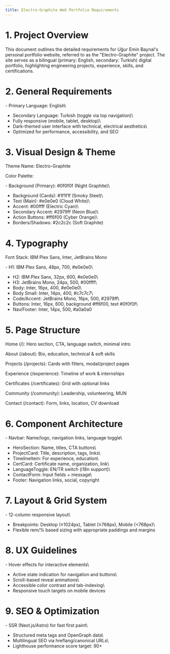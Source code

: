 ```yaml
---
title: Electro-Graphite Web Portfolio Requirements
---
```


# 1. Project Overview

This document outlines the detailed requirements for Uğur Emin Baynal's
personal portfolio website, referred to as the \"Electro-Graphite\"
project. The site serves as a bilingual (primary: English, secondary:
Turkish) digital portfolio, highlighting engineering projects,
experience, skills, and certifications.

# 2. General Requirements

\- Primary Language: English\
- Secondary Language: Turkish (toggle via top navigation)\
- Fully responsive (mobile, tablet, desktop)\
- Dark-themed user interface with technical, electrical aesthetics\
- Optimized for performance, accessibility, and SEO

# 3. Visual Design & Theme

Theme Name: Electro-Graphite

Color Palette:

\- Background (Primary): #0f0f0f (Night Graphite)\
- Background (Cards): #1f1f1f (Smoky Steel)\
- Text (Main): #e0e0e0 (Cloud White)\
- Accent: #00ffff (Electric Cyan)\
- Secondary Accent: #2979ff (Neon Blue)\
- Action Buttons: #ff6f00 (Cyber Orange)\
- Borders/Shadows: #2c2c2c (Soft Graphite)

# 4. Typography

Font Stack: IBM Plex Sans, Inter, JetBrains Mono

\- H1: IBM Plex Sans, 48px, 700, #e0e0e0\
- H2: IBM Plex Sans, 32px, 600, #e0e0e0\
- H3: JetBrains Mono, 24px, 500, #00ffff\
- Body: Inter, 16px, 400, #e0e0e0\
- Body Small: Inter, 14px, 400, #c7c7c7\
- Code/Accent: JetBrains Mono, 16px, 500, #2979ff\
- Buttons: Inter, 16px, 600, background #ff6f00, text #0f0f0f\
- Nav/Footer: Inter, 14px, 500, #a0a0a0

# 5. Page Structure

Home (/): Hero section, CTA, language switch, minimal intro

About (/about): Bio, education, technical & soft skills

Projects (/projects): Cards with filters, modal/project pages

Experience (/experience): Timeline of work & internships

Certificates (/certificates): Grid with optional links

Community (/community): Leadership, volunteering, MUN

Contact (/contact): Form, links, location, CV download

# 6. Component Architecture

\- Navbar: Name/logo, navigation links, language toggle\
- HeroSection: Name, titles, CTA buttons\
- ProjectCard: Title, description, tags, links\
- TimelineItem: For experience, education\
- CertCard: Certificate name, organization, link\
- LanguageToggle: EN/TR switch (i18n support)\
- ContactForm: Input fields + message\
- Footer: Navigation links, social, copyright

# 7. Layout & Grid System

\- 12-column responsive layout\
- Breakpoints: Desktop (≥1024px), Tablet (≥768px), Mobile (\<768px)\
- Flexible rem/% based sizing with appropriate paddings and margins

# 8. UX Guidelines

\- Hover effects for interactive elements\
- Active state indication for navigation and buttons\
- Scroll-based reveal animations\
- Accessible color contrast and tab-indexing\
- Responsive touch targets on mobile devices

# 9. SEO & Optimization

\- SSR (Next.js/Astro) for fast first paint\
- Structured meta tags and OpenGraph data\
- Multilingual SEO via hreflang/canonical URLs\
- Lighthouse performance score target: 90+
